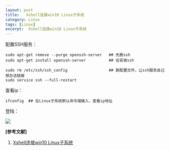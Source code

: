```yaml
---
layout: post
title:   Xshell连接win10 Linux子系统  
category: Linux
tags: [Linux]
excerpt:  Xshell连接win10 Linux子系统
---
```


配置SSH服务：

	sudo apt-get remove --purge openssh-server   ## 先删ssh
	sudo apt-get install openssh-server          ## 在安装ssh  
	
	sudo rm /etc/ssh/ssh_config                  ## 删配置文件，让ssh服务自己想办法链接
	sudo service ssh --full-restart

查看ip：


	ifconfig  ## 在Linux子系统默认命令端输入，查看ip地址

登陆：

![](http://www.nangongyibin.com/assets/Linux/180.png)

**[参考文献]**

1. [Xshell连接win10 Linux子系统](https://blog.csdn.net/u011786352/article/details/89471848 "Xshell连接win10 Linux子系统")


